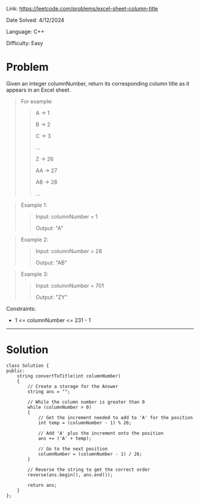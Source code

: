 Link: https://leetcode.com/problems/excel-sheet-column-title

Date Solved: 4/12/2024

Language: C++

Difficulty: Easy

# Problem

Given an integer columnNumber, return its corresponding column title as it appears in an Excel sheet.

>For example:
>>A -> 1
>>
>>B -> 2
>>
>>C -> 3
>>
>>...
>>
>>Z -> 26
>>
>>AA -> 27
>>
>>AB -> 28
>>
>>... 

>Example 1:
>
>>
>>Input: columnNumber = 1
>>
>>Output: "A"

>Example 2:
>
>>Input: columnNumber = 28
>>
>>Output: "AB"

>Example 3:
>
>>Input: columnNumber = 701
>>
>>Output: "ZY"
 

Constraints:

- 1 <= columnNumber <= 231 - 1

---

# Solution

```
class Solution {
public:
    string convertToTitle(int columnNumber) 
    {
        // Create a storage for the Answer
        string ans = "";

        // While the column number is greater than 0 
        while (columnNumber > 0)
        {
            // Get the increment needed to add to 'A' for the position
            int temp = (columnNumber - 1) % 26;

            // Add 'A' plus the increment onto the position
            ans += ('A' + temp);

            // Go to the next position
            columnNumber = (columnNumber - 1) / 26;
        }   

        // Reverse the string to get the correct order
        reverse(ans.begin(), ans.end());

        return ans;
    }
};

```
